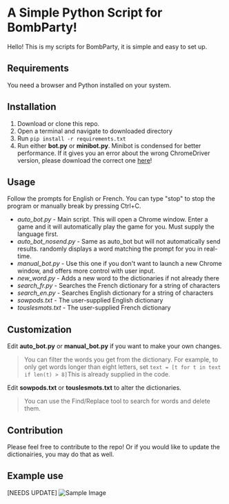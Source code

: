 ﻿# A Simple Python Script for BombParty!

Hello! This is my scripts for BombParty, it is simple and easy to set up.


## Requirements

You need a browser and Python installed on your system.


## Installation

 1. Download or clone this repo. 
 2. Open a terminal and navigate to downloaded directory
 3. Run `pip install -r requirements.txt`
 4. Run either **bot.py** or **minibot.py**. Minibot is condensed for
    better performance. If it gives you an error about the wrong ChromeDriver version, please download the correct one [here](https://chromedriver.chromium.org/downloads)!

## Usage

Follow the prompts for English or French. You can type "stop" to stop the program or manually break by pressing Ctrl+C.

 - *auto_bot.py* - Main script. This will open a Chrome window. Enter a game and it will automatically play the game for you. Must supply the language first.
 - *auto_bot_nosend.py* - Same as auto_bot but will not automatically send results. randomly displays a word matching the prompt for you in real-time.
 - *manual_bot.py* - Use this one if you don't want to launch a new Chrome window, and offers more control with user input.
 - *new_word.py* - Adds a new word to the dictionaries if not already there
 - *search_fr.py* - Searches the French dictionary for a string of characters
 - *search_en.py* - Searches English dictionary for a string of characters
 - *sowpods.txt* - The user-supplied English dictionary
 - *touslesmots.txt* - The user-supplied French dictionary

## Customization

Edit **auto_bot.py** or **manual_bot.py** if you want to make your own changes.

> You can filter the words you get from the dictionary.  For example, to only get words longer than eight letters, set `text = [t for t in text if len(t) > 8]`This is already supplied in the code.

Edit **sowpods.txt** or **touslesmots.txt** to alter the dictionaries.

> You can use the Find/Replace tool to search for words and delete them.

## Contribution

Please feel free to contribute to the repo! Or if you would like to update the dictionairies, you may do that as well.

## Example use
[NEEDS UPDATE]
![Sample Image](https://puu.sh/FrVco.png)

